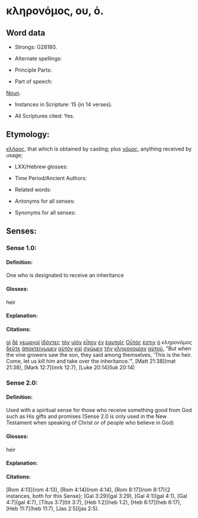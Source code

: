 # κληρονόμος, ου, ὁ.

<!-- Status: S2=Needs2ndReview -->
<!-- Lexica used for edits: BDAG, FFM, LN, BN, A-S -->

## Word data

* Strongs: G28180.


* Alternate spellings:

* Principle Parts: 

* Part of speech: 

[Noun](http://ugg.readthedocs.io/en/latest/noun.html).

* Instances in Scripture: 15 {in 14 verses}.

* All Scriptures cited: Yes.

## Etymology: 

[κλῆρος](../G28190/01.md), that which is obtained by casting; plus [νόμος](../G35510/01.md), anything received by usage;

* LXX/Hebrew glosses: 

* Time Period/Ancient Authors: 

* Related words: 

* Antonyms for all senses:

* Synonyms for all senses: 

## Senses:

### Sense 1.0:

#### Definition: 

One who is designated to receive an inheritance

#### Glosses:

heir

#### Explanation:

#### Citations:

[οἱ](../G35880/01.md) [δὲ](../G11610/01.md) [γεωργοὶ](../G10920/01.md) [ἰδόντες](../G37080/01.md) [τὸν](../G35880/01.md) [υἱὸν](../G52070/01.md) [εἶπον](../G30040/01.md) [ἐν](../G17220/01.md) [ἑαυτοῖς](../G14380/01.md) [Οὗτός](../G37780/01.md) [ἐστιν](../G99999/01.md) [ὁ](../G35880/01.md) κληρονόμος [δεῦτε](../G12050/01.md) [ἀποκτείνωμεν](../G06150/01.md) [αὐτὸν](../G08460/01.md) [καὶ](../G25320/01.md) [σχῶμεν](../G21920/01.md) [τὴν](../G35880/01.md) [κληρονομίαν](../G28170/01.md) [αὐτοῦ](../G08460/01.md), 
"But when the vine growers saw the son, they said among themselves, 'This is the heir. Come, let us kill him and take over the inheritance.'", 
[Matt 21:38](mat 21:38),  [Mark 12:7](mrk 12:7),  [Luke 20:14](luk 20:14)  

### Sense 2.0:

#### Definition: 

Used with a spiritual sense for those who receive something good from God such as His gifts and promises (Sense 2.0 is only used in the New Testament when speaking of Christ or of people who believe in God)

#### Glosses:

heir

#### Explanation:

#### Citations:

[Rom 4:13](rom 4:13),  [Rom 4:14](rom 4:14),  [Rom 8:17](rom 8:17){2 instances, both for this Sense};  [Gal 3:29](gal 3:29),  [Gal 4:1](gal 4:1),  [Gal 4:7](gal 4:7),  [Titus 3:7](tit 3:7),  [Heb 1:2](heb 1:2),  [Heb 6:17](heb 6:17),  [Heb 11:7](heb 11:7),  [Jas 2:5](jas 2:5). 
